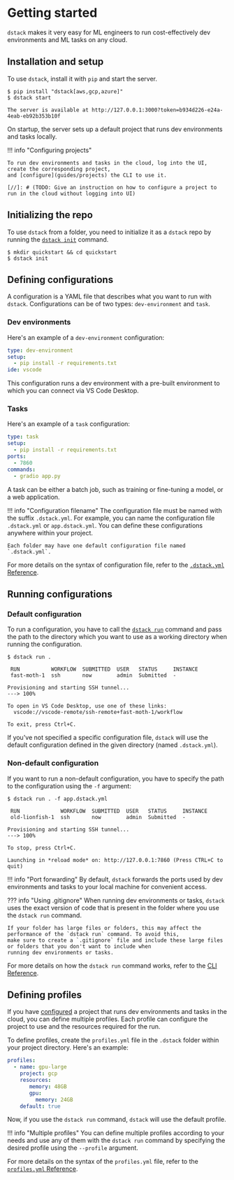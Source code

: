 # Getting started

`dstack` makes it very easy for ML engineers to run cost-effectively dev environments and ML tasks
on any cloud.

## Installation and setup

To use `dstack`, install it with `pip` and start the server.

<div class="termy">

```shell
$ pip install "dstack[aws,gcp,azure]"
$ dstack start

The server is available at http://127.0.0.1:3000?token=b934d226-e24a-4eab-eb92b353b10f
```

</div>

On startup, the server sets up a default project that runs dev environments and tasks locally. 

!!! info "Configuring projects"

    To run dev environments and tasks in the cloud, log into the UI, create the corresponding project, 
    and [configure](guides/projects) the CLI to use it.

    [//]: # (TODO: Give an instruction on how to configure a project to run in the cloud without logging into UI)

## Initializing the repo

To use `dstack` from a folder, you need to initialize it as a `dstack` repo by running the [`dstack
init`](reference/cli/init.md) command.

<div class="termy">

```shell
$ mkdir quickstart && cd quickstart
$ dstack init
```

</div>

## Defining configurations

A configuration is a YAML file that describes what you want to run with `dstack`. Configurations can be of two
types: `dev-environment` and `task`.

### Dev environments

Here's an example of a `dev-environment` configuration:

<div editor-title=".dstack.yml"> 

```yaml
type: dev-environment
setup:
  - pip install -r requirements.txt
ide: vscode
```

</div>

This configuration runs a dev environment with a pre-built environment to which you can connect via VS Code Desktop.

### Tasks

Here's an example of a `task` configuration:

<div editor-title="app.dstack.yml"> 

```yaml
type: task
setup:
  - pip install -r requirements.txt
ports:
  - 7860
commands:
  - gradio app.py
```

</div>

A task can be either a batch job, such as training or fine-tuning a model, or a web application.

!!! info "Configuration filename"
    The configuration file must be named with the suffix `.dstack.yml`. For example,
    you can name the configuration file `.dstack.yml` or `app.dstack.yml`. You can define
    these configurations anywhere within your project. 
    
    Each folder may have one default configuration file named `.dstack.yml`.

[//]: # (TODO: Mention pre-built)

For more details on the syntax of configuration file, refer to the [`.dstack.yml` Reference](reference/dstack.yaml.md).

## Running configurations

### Default configuration

To run a configuration, you have to call the [`dstack run`](reference/cli/run.md) command and pass the path to the 
directory which you want to use as a working directory when running the configuration.

<div class="termy">

```shell
$ dstack run . 

 RUN          WORKFLOW  SUBMITTED  USER   STATUS     INSTANCE 
 fast-moth-1  ssh       now        admin  Submitted  -        

Provisioning and starting SSH tunnel...
---> 100%

To open in VS Code Desktop, use one of these links:
  vscode://vscode-remote/ssh-remote+fast-moth-1/workflow

To exit, press Ctrl+C.
```

</div>

If you've not specified a specific configuration file, `dstack` will use the default configuration
defined in the given directory (named `.dstack.yml`).

### Non-default configuration

If you want to run a non-default configuration, you have to specify the path to the configuration
using the `-f` argument:

<div class="termy">

```shell
$ dstack run . -f app.dstack.yml

 RUN             WORKFLOW  SUBMITTED  USER   STATUS     INSTANCE 
 old-lionfish-1  ssh       now        admin  Submitted  -        

Provisioning and starting SSH tunnel...
---> 100%

To stop, press Ctrl+C.

Launching in *reload mode* on: http://127.0.0.1:7860 (Press CTRL+C to quit)
```

</div>

!!! info "Port forwarding"
    By default, `dstack` forwards the ports used by dev environments and tasks to your local machine for convenient access.

??? info "Using .gitignore"
    When running dev environments or tasks, `dstack` uses the exact version of code that is present in the folder where you
    use the `dstack run` command.

    If your folder has large files or folders, this may affect the performance of the `dstack run` command. To avoid this,
    make sure to create a `.gitignore` file and include these large files or folders that you don't want to include when
    running dev environments or tasks.

For more details on how the `dstack run` command works, refer to the [CLI Reference](reference/cli/run.md).

## Defining profiles

If you have [configured](guides/projects.md) a project that runs dev environments and tasks in the cloud, you can define multiple
profiles. Each profile can configure the project to use and the resources required for the run.

To define profiles, create the `profiles.yml` file in the `.dstack` folder within your project directory. Here's an example:

<div editor-title=".dstack/profiles.yml"> 

```yaml
profiles:
  - name: gpu-large
    project: gcp
    resources:
       memory: 48GB
       gpu:
         memory: 24GB
    default: true
```

</div>

Now, if you use the `dstack run` command, `dstack` will use the default profile.

!!! info "Multiple profiles"
    You can define multiple profiles according to your needs and use any of them with the `dstack run` command by specifying
    the desired profile using the `--profile` argument.

For more details on the syntax of the `profiles.yml` file, refer to the [`profiles.yml` Reference](reference/profiles.yml.md).